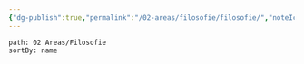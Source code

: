 ```yaml
---
{"dg-publish":true,"permalink":"/02-areas/filosofie/filosofie/","noteIcon":"","created":"2025-01-01T05:28:56.738+01:00","updated":"2025-01-01T21:09:16.161+01:00"}
---
```


~~~~note-gallery 
path: 02 Areas/Filosofie
sortBy: name
~~~~
